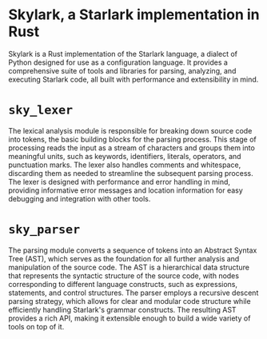 # Skylark, a Starlark implementation in Rust

Skylark is a Rust implementation of the Starlark language, a dialect of Python designed for use as a configuration language. It provides a comprehensive suite of tools and libraries for parsing, analyzing, and executing Starlark code, all built with performance and extensibility in mind.

# `sky_lexer`
The lexical analysis module is responsible for breaking down source code into tokens, the basic building blocks for the parsing process. This stage of processing reads the input as a stream of characters and groups them into meaningful units, such as keywords, identifiers, literals, operators, and punctuation marks. The lexer also handles comments and whitespace, discarding them as needed to streamline the subsequent parsing process. The lexer is designed with performance and error handling in mind, providing informative error messages and location information for easy debugging and integration with other tools.

# `sky_parser`
The parsing module converts a sequence of tokens into an Abstract Syntax Tree (AST), which serves as the foundation for all further analysis and manipulation of the source code. The AST is a hierarchical data structure that represents the syntactic structure of the source code, with nodes corresponding to different language constructs, such as expressions, statements, and control structures. The parser employs a recursive descent parsing strategy, which allows for clear and modular code structure while efficiently handling Starlark's grammar constructs. The resulting AST provides a rich API, making it extensible enough to build a wide variety of tools on top of it.

<!-- currently in development -->
<!-- # `sky_analyzer` # A tool to analyze Starlark code in an incremental fashion at build time. It performs various static analysis tasks, such as type checking, data flow analysis, and dependency analysis, ensuring code quality and maintainability. -->
<!-- # `sky_interpreter` # A tool to interpret Starlark code at runtime. It evaluates the AST, executing the code and providing a runtime environment for scripts, with support for built-in functions, user-defined functions, and native Rust functions. -->
<!-- # `buckaroo` # A tool for formatting Starlark code, performing static analysis, and linting. It serves as a comprehensive utility for managing code quality and style, similar to tools like `rustfmt`, `clippy`, `rust-analyzer`, `clang-format`, and `clang-tidy`. -->